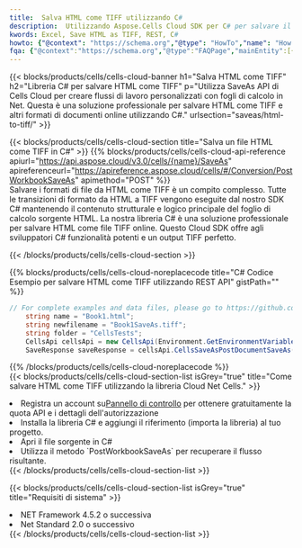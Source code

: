 ```yaml
---
title:  Salva HTML come TIFF utilizzando C#
description:  Utilizzando Aspose.Cells Cloud SDK per C# per salvare il file in formato HTML come file in formato TIFF.
kwords: Excel, Save HTML as TIFF, REST, C#
howto: {"@context": "https://schema.org","@type": "HowTo","name": "How to save HTML as TIFF using the Cells Cloud Net library.","description": "How to save HTML as TIFF using the Cells Cloud Net library.","image": {"@type": "ImageObject"},"url": "/net/saveas/html-to-tiff/","step": [{ "@type": "HowToStep","name": "How to save HTML as TIFF using the Cells Cloud Net library. step 1", "image": {"@type": "ImageObject",},"url": "/net/saveas/html-to-tiff/","text": "Register an account at <a href='https://dashboard.aspose.cloud/'>Dashboard</a> to get free API quota & authorization details",},{ "@type": "HowToStep","name": "How to save HTML as TIFF using the Cells Cloud Net library. step 1", "image": {"@type": "ImageObject",},"url": "/net/saveas/html-to-tiff/","text": "Install C# library and add the reference (import the library) to your project.",},{ "@type": "HowToStep","name": "How to save HTML as TIFF using the Cells Cloud Net library. step 1", "image": {"@type": "ImageObject",},"url": "/net/saveas/html-to-tiff/","text": "Open the source file in C#",},{ "@type": "HowToStep","name": "How to save HTML as TIFF using the Cells Cloud Net library. step 1", "image": {"@type": "ImageObject",},"url": "/net/saveas/html-to-tiff/","text": "Use the `PostWorkbookSaveAs` method to retrieve the resulting stream.",}, ],"supply": {"@type": "HowToSupply","name": "document"},"tool": [{"@type": "HowToTool","name": "Visual Studio, Visual Studio Code, Rider"},{"@type": "HowToTool","name": "Aspose Cells"}],"totalTime": "PT6M"}
fqa: {"@context":"https://schema.org","@type":"FAQPage","mainEntity":[{"@type":"Question","name":"Why save file as other formats file in C# using REST API?","acceptedAnswer":{"@type":"Answer","text":"Documents are encoded in many ways, and some files may be incompatible with the software you use. To open and read such files, just save them as appropriate file formats.<br/><ol><li>Install .NET SDK and add the reference (import the library) to your project.</li><li>Open the source file in C# using REST API.</li><li>Call the PostWorkbookSaveAsRequest() method, passing an output filename with required extension.</li><li>Get the result of save as a separate file.</li></ol>"}},{"@type":"Question","name":"What file formats can I save as with your C# library?","acceptedAnswer":{"@type":"Answer","text":"We support a variety of file formats for conversion using .NET library, including XLSX, Excel, xls , PDF, CSV, HTML, Markdown, XML, PNG, JPG, TIFF, Json, TXT and many more."}},{"@type":"Question","name":"What is the maximum allowed file size for conversion using this .NET library?","acceptedAnswer":{"@type":"Answer","text":"There are no file size limits for format conversions using .NET library."}}]}
---
```

{{< blocks/products/cells/cells-cloud-banner h1="Salva HTML come TIFF" h2="Libreria C# per salvare HTML come TIFF" p="Utilizza SaveAs API di Cells Cloud per creare flussi di lavoro personalizzati con fogli di calcolo in Net. Questa è una soluzione professionale per salvare HTML come TIFF e altri formati di documenti online utilizzando C#." urlsection="saveas/html-to-tiff/" >}}

{{< blocks/products/cells/cells-cloud-section title="Salva un file HTML come TIFF in C#" >}}
{{% blocks/products/cells/cells-cloud-api-reference apiurl="https://api.aspose.cloud/v3.0/cells/{name}/SaveAs" apireferenceurl="https://apireference.aspose.cloud/cells/#/Conversion/PostWorkbookSaveAs" apimethod="POST" %}}
<br/>
Salvare i formati di file da HTML come TIFF è un compito complesso. Tutte le transizioni di formato da HTML a TIFF vengono eseguite dal nostro SDK C# mantenendo il contenuto strutturale e logico principale del foglio di calcolo sorgente HTML. La nostra libreria C# è una soluzione professionale per salvare HTML come file TIFF online. Questo Cloud SDK offre agli sviluppatori C# funzionalità potenti e un output TIFF perfetto.

{{< /blocks/products/cells/cells-cloud-section >}}

{{% blocks/products/cells/cells-cloud-noreplacecode title="C# Codice Esempio per salvare HTML come TIFF utilizzando REST API" gistPath="" %}}
  
```cs
// For complete examples and data files, please go to https://github.com/aspose-cells-cloud/aspose-cells-cloud-dotnet/
    string name = "Book1.html";
    string newfilename = "Book1SaveAs.tiff";
    string folder = "CellsTests";
    CellsApi cellsApi = new CellsApi(Environment.GetEnvironmentVariable("ProductClientId"), Environment.GetEnvironmentVariable("ProductClientSecret"));
    SaveResponse saveResponse = cellsApi.CellsSaveAsPostDocumentSaveAs(name, null, newfilename, null,null,folder);
```
  
{{% /blocks/products/cells/cells-cloud-noreplacecode %}}
<br/>
{{< blocks/products/cells/cells-cloud-section-list isGrey="true" title="Come salvare HTML come TIFF utilizzando la libreria Cloud Net Cells." >}}
<li> Registra un account su<a href="https://dashboard.aspose.cloud/">Pannello di controllo</a> per ottenere gratuitamente la quota API e i dettagli dell'autorizzazione</li>
<li>Installa la libreria C# e aggiungi il riferimento (importa la libreria) al tuo progetto.</li>
<li>Apri il file sorgente in C#</li>
<li>Utilizza il metodo `PostWorkbookSaveAs` per recuperare il flusso risultante.</li>
{{< /blocks/products/cells/cells-cloud-section-list >}}

{{< blocks/products/cells/cells-cloud-section-list isGrey="true" title="Requisiti di sistema" >}}
<li>NET Framework 4.5.2 o successiva</li>
<li>Net Standard 2.0 o successivo</li>
{{< /blocks/products/cells/cells-cloud-section-list >}}
